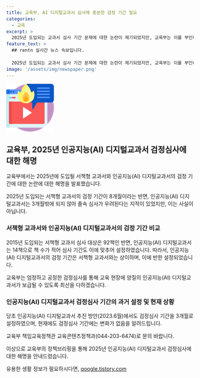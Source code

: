 ```yaml
---
title: 교육부, AI 디지털교과서 심사에 충분한 검정 기간 필요
categories:
  - 교육
excerpt: >
  2025년 도입되는 교과서 심사 기간 문제에 대한 논란이 제기되었지만, 교육부는 이를 부인하고 있다. 실제로 교육부는 서책형 교과서와 인공지능(AI) 디지털교과서의 심사 대상 수를 고려하여 각각 8개월과 3개월의 심사 기간을 설정했으며, 현재까지 이에 대한 변화가 없다고 밝혔다. 교육부는 엄정하고 공정한 검정심사를 통해 양질의 인공지능(AI) 디지털교과서를 보급할 것이라고 강조했다.
feature_text: >
  ## rentn 실시간 뉴스 속보입니다.

  2025년 도입되는 교과서 심사 기간 문제에 대한 논란이 제기되었지만, 교육부는 이를 부인하고 있다. 실제로 교육부는 서책형 교과서와 인공지능(AI) 디지털교과서의 심사 대상 수를 고려하여 각각 8개월과 3개월의 심사 기간을 설정했으며, 현재까지 이에 대한 변화가 없다고 밝혔다. 교육부는 엄정하고 공정한 검정심사를 통해 양질의 인공지능(AI) 디지털교과서를 보급할 것이라고 강조했다.
image: '/assets/img/newspaper.png'
---
```


<p><img src="/assets/img/news.png" alt="rentncar 속보" /></p>

<h2>교육부, 2025년 인공지능(AI) 디지털교과서 검정심사에 대한 해명</h2>

<p>교육부에서는 2025년에 도입될 서책형 교과서와 인공지능(AI) 디지털교과서의 검정 기간에 대한 논란에 대한 해명을 발표했습니다.</p>

<p data-ke-size="size16">2025년 도입되는 서책형 교과서의 검정 기간이 8개월이라는 반면, 인공지능(AI) 디지털교과서는 3개월밖에 되지 않아 졸속 심사가 우려된다는 지적이 있었지만, 이는 사실이 아닙니다.</p>

<h3>서책형 교과서와 인공지능(AI) 디지털교과서의 검정 기간 비교</h3>

<p>2015년 도입되는 서책형 교과서 심사 대상은 92책인 반면, 인공지능(AI) 디지털교과서는 14책으로 책 수가 적어 심사 기간도 이에 맞추어 설정하였습니다. 따라서, 인공지능(AI) 디지털교과서의 검정 기간은 서책형 교과서와는 상이하며, 이에 반한 설정되었습니다.</p>

<p data-ke-size="size16">교육부는 엄정하고 공정한 검정심사를 통해 교육 현장에 양질의 인공지능(AI) 디지털교과서가 보급될 수 있도록 최선을 다하겠습니다.</p>

<h3>인공지능(AI) 디지털교과서 검정심사 기간의 과거 설정 및 현재 상황</h3>

<p>당초 인공지능(AI) 디지털교과서 추진 방안(2023.6월)에서도 검정심사 기간을 3개월로 설정하였으며, 현재에도 검정심사 기간에는 변화가 없음을 알려드립니다.</p>

<p data-ke-size="size16">교육부 책임교육정책관 교육콘텐츠정책과(044-203-6474)로 문의 바랍니다.</p>

<p>이상으로 교육부의 정책브리핑을 통해 2025년 인공지능(AI) 디지털교과서 검정심사에 대한 해명을 안내드렸습니다.</p>
유용한 생활 정보가 필요하시다면, <a href="https://qoogle.tistory.com" rel="dofollow">qoogle.tistory.com</a>


